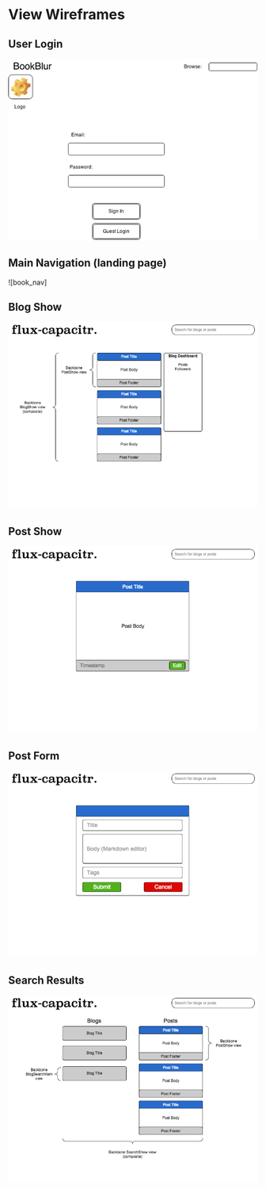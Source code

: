 # View Wireframes

## User Login
![user_login]

## Main Navigation (landing page)
![book_nav]

## Blog Show
![blog-show]

## Post Show
![post-show]

## Post Form
![post-form]

## Search Results
![search-results]

[user_login]: ./wireframes/user_login.png
[feed-show]: ./wireframes/book_nav.png
[blog-show]: ./wireframes/blog_show.png
[post-show]: ./wireframes/post_show.png
[post-form]: ./wireframes/post_form.png
[search-results]: ./wireframes/search_results.png
